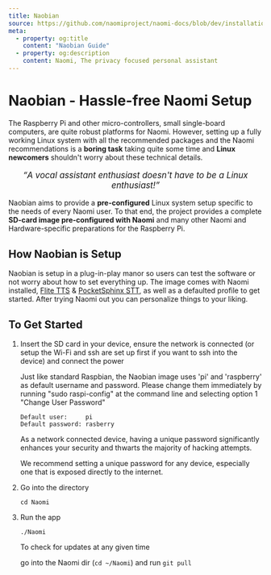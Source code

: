 ```yaml
---
title: Naobian
source: https://github.com/naomiproject/naomi-docs/blob/dev/installation/naobian.md
meta:
  - property: og:title
    content: "Naobian Guide"
  - property: og:description
    content: Naomi, The privacy focused personal assistant
---
```


# Naobian - Hassle-free Naomi Setup

The Raspberry Pi and other micro-controllers, small single-board computers, are quite robust platforms for Naomi.
However, setting up a fully working Linux system with all the recommended packages and the Naomi recommendations is a **boring task** taking quite some time and **Linux newcomers** shouldn't worry about these technical details.

<p style="text-align: center; font-size: 1.2em; font-style: italic;"><q>A vocal assistant enthusiast doesn't have to be a Linux enthusiast!</q></p>

Naobian aims to provide a **pre-configured** Linux system setup specific to the needs of every Naomi user.
To that end, the project provides a complete **SD-card image pre-configured with Naomi** and many other Naomi and Hardware-specific preparations for the Raspberry Pi.

## How Naobian is Setup

Naobian is setup in a plug-in-play manor so users can test the software or not worry about how to set everything up. The image comes with Naomi installed, [Flite TTS](http://www.festvox.org/flite/) & [PocketSphinx STT](https://github.com/cmusphinx/pocketsphinx), as well as a defaulted profile to get started. After trying Naomi out you can personalize things to your liking.

## To Get Started

<ol>
  <li>Insert the SD card in your device, ensure the network is connected (or setup the Wi-Fi and ssh are set up first if you want to ssh into the device) and connect the power</li>
  <p>Just like standard Raspbian, the Naobian image uses 'pi' and 'raspberry' as default username and password. Please change them immediately by running "sudo raspi-config" at the command line and selecting option 1 "Change User Password"</p>
  <div class="language-shell"><pre class="language-shell"><code>Default user:     pi</br>Default password: rasberry</code></pre></div>
  <p>As a network connected device, having a unique password significantly enhances your security and thwarts the majority of hacking attempts.</p>
  <p>We recommend setting a unique password for any device, especially one that is exposed directly to the internet.</p>
  <li>Go into the directory</li>
  <div class="language-shell"><pre class="language-shell"><code>cd Naomi</code></pre></div>
  <li>Run the app</li>
  <div class="language-shell"><pre class="language-shell"><code>./Naomi</code></pre></div>
  <p>To check for updates at any given time</p>
  <p>go into the Naomi dir (<code>cd ~/Naomi</code>) and run <code>git pull</code></p>
</ol>

<DocPreviousVersions/>
<EditPageLink/>
